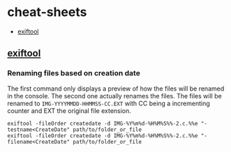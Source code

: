 # cheat-sheets
- [exiftool](https://github.com/luksi93/cheat-sheets/blob/master/README.md#renaming-files-based-on-creation-date)
## [exiftool](https://exiftool.org/)
### Renaming files based on creation date
The first command only displays a preview of how the files will be renamed in the console. The second one actually renames the files.
The files will be renamed to `IMG-YYYYMMDD-HHMMSS-CC.EXT` with CC being a incrementing counter and EXT the original file extension.
```
exiftool -fileOrder createdate -d IMG-%Y%m%d-%H%M%S%%-2.c.%%e "-testname<CreateDate" path/to/folder_or_file
exiftool -fileOrder createdate -d IMG-%Y%m%d-%H%M%S%%-2.c.%%e "-filename<CreateDate" path/to/folder_or_file
```
